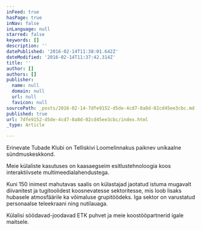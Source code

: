 ```yaml
---
inFeed: true
hasPage: true
inNav: false
inLanguage: null
starred: false
keywords: []
description: ''
datePublished: '2016-02-14T11:38:01.642Z'
dateModified: '2016-02-14T11:37:42.314Z'
title: ''
author: []
authors: []
publisher:
  name: null
  domain: null
  url: null
  favicon: null
sourcePath: _posts/2016-02-14-7dfe9152-d5de-4cd7-8a8d-02cd45ee3cbc.md
published: true
url: 7dfe9152-d5de-4cd7-8a8d-02cd45ee3cbc/index.html
_type: Article

---
```

Erinevate Tubade Klubi on Telliskivi Loomelinnakus paiknev unikaalne sündmuskeskkond.

Meie külaliste kasutuses on kaasaegseim esitlustehnoloogia koos interaktiivsete multimeedialahendustega.

Kuni 150 inimest mahutavas saalis on külastajad jaotatud istuma mugavalt diivanitest ja tugitoolidest koosnevatesse sektoritesse, mis loob lisaks hubasele atmosfäärile ka võimaluse grupitöödeks. Iga sektor on varustatud personaalse teleekraani ning nutilauaga. 

Külalisi söödavad-joodavad ETK puhvet ja meie koostööpartnerid igale maitsele.